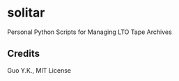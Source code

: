 # solitar

Personal Python Scripts for Managing LTO Tape Archives

## Credits

Guo Y.K., MIT License
